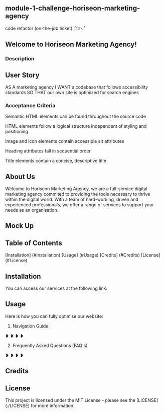## module-1-challenge-horiseon-marketing-agency ##
code refactor (on-the-job ticket) ੈ✩‧₊˚

## Welcome to Horiseon Marketing Agency! ##


### Description ###


## User Story ###

AS A marketing agency
I WANT a codebase that follows accessibility standards
SO THAT our own site is optimized for search engines


### Acceptance Criteria ###

Semantic HTML elements can be found throughout the source code

HTML elements follow a logical structure independent of styling and positioning

Image and icon elements contain accessible alt attributes

Heading attributes fall in sequential order

Title elements contain a concise, descriptive title


## About Us ##

Welcome to Horiseon Marketing Agency, we are a full-service digital marketing agency commited to providing the tools necessary to thrive within the digital world. With a team of hard-working, driven and experienced professionals, we offer a range of services to support your needs as an organisation. 

## Mock Up ## 




## Table of Contents ## 

[Installation] (#Installation)
[Usage] (#Usage)
[Credits] (#Credits)
[License] (#License)


## Installation ##

You can access our services at the following link:


## Usage ##

Here is how you can fully optimise our website: 

1. Navigation Guide:

❥ 
❥
❥
❥


2. Frequently Asked Questions (FAQ's)

❥ 
❥
❥
❥

## Credits ##



## License ## 

This project is licensed under the MIT License - please see the [LICENSE] (./LICENSE) for more information. 


